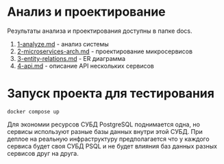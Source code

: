 # Анализ и проектирование

Результаты анализа и проектирования доступны в папке docs.

1. [1-analyze.md](docs/1-analyze.md) - анализ системы
2. [2-microservices-arch.md](docs/2-microservices-arch.md) - проектирование микросервисов
3. [3-entity-relations.md](docs/3-entity-relations.md) - ER диаграмма
4. [4-api.md](docs/4-api.md) - описание API нескольких сервисов

# Запуск проекта для тестирования

```shell
docker compose up
```

Для экономии ресурсов СУБД PostgreSQL поднимается одна, но сервисы используют разные базы данных внутри этой СУБД.
При деплое на реальную инфраструктуру предполагается что у каждого сервиса будет своя СУБД PSQL и не будет влияния баз
данных разных сервисов друг на друга. 

